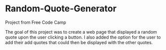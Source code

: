 # Random-Quote-Generator
Project from Free Code Camp

The goal of this project was to create a web page that displayed a random quote upon the user clicking a button.
I also added the option for the user to add their add quotes that could then be displayed with the other quotes.
